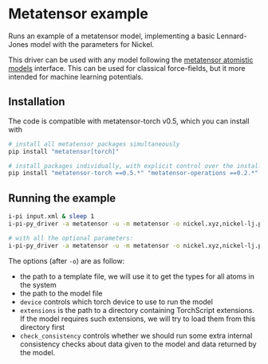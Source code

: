 # Metatensor example

Runs an example of a metatensor model, implementing a basic Lennard-Jones model
with the parameters for Nickel.

This driver can be used with any model following the [metatensor atomistic
models](https://lab-cosmo.github.io/metatensor/latest/atomistic/index.html)
interface. This can be used for classical force-fields, but it more intended for
machine learning potentials.

## Installation

The code is compatible with metatensor-torch v0.5, which you can install with

```bash
# install all metatensor packages simultaneously
pip install "metatensor[torch]"

# install packages individually, with explicit control over the installed versions
pip install "metatensor-torch ==0.5.*" "metatensor-operations ==0.2.*"
```

## Running the example

```bash
i-pi input.xml & sleep 1 
i-pi-py_driver -a metatensor -u -m metatensor -o nickel.xyz,nickel-lj.pt

# with all the optional parameters:
i-pi-py_driver -a metatensor -u -m metatensor -o nickel.xyz,nickel-lj.pt,device=cpu,extensions=some-extensions-dir/,check_consistency=True
```

The options (after `-o`) are as follow:

- the path to a template file, we will use it to get the types for all atoms in
  the system
- the path to the model file
- `device` controls which torch device to use to run the model
- `extensions` is the path to a directory containing TorchScript extensions. If
  the model requires such extensions, we will try to load them from this
  directory first
- `check_consistency` controls whether we should run some extra internal
  consistency checks about data given to the model and data returned by the
  model.
